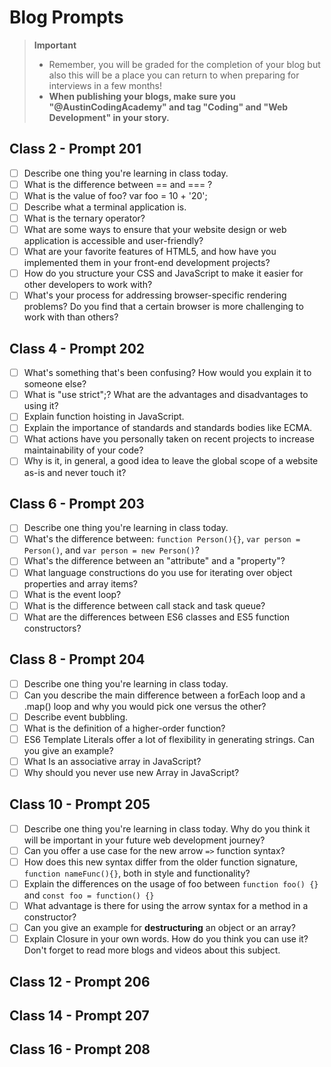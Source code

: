 # Blog Prompts

  > **Important**
  > - Remember, you will be graded for the completion of your blog but also this will be a place you can return to when preparing for interviews in a few months!
  > - **When publishing your blogs, make sure you "@AustinCodingAcademy" and tag "Coding" and "Web Development" in your story.**

## Class 2 - Prompt 201

- [ ] Describe one thing you're learning in class today.
- [ ] What is the difference between == and === ?
- [ ] What is the value of foo? var foo = 10 + '20';
- [ ] Describe what a terminal application is.
- [ ] What is the ternary operator?
- [ ] What are some ways to ensure that your website design or web application is accessible and user-friendly?
- [ ] What are your favorite features of HTML5, and how have you implemented them in your front-end development projects?
- [ ] How do you structure your CSS and JavaScript to make it easier for other developers to work with?
- [ ] What's your process for addressing browser-specific rendering problems? Do you find that a certain browser is more challenging to work with than others?

## Class 4 - Prompt 202

- [ ] What's something that's been confusing? How would you explain it to someone else?
- [ ] What is "use strict";? What are the advantages and disadvantages to using it?
- [ ] Explain function hoisting in JavaScript.
- [ ] Explain the importance of standards and standards bodies like ECMA.
- [ ] What actions have you personally taken on recent projects to increase maintainability of your code?
- [ ] Why is it, in general, a good idea to leave the global scope of a website as-is and never touch it?

## Class 6 - Prompt 203

- [ ] Describe one thing you're learning in class today.
- [ ] What's the difference between: `function Person(){}`, `var person = Person()`, and `var person = new Person()`?
- [ ] What's the difference between an "attribute" and a "property"?
- [ ] What language constructions do you use for iterating over object properties and array items?
- [ ] What is the event loop?
- [ ] What is the difference between call stack and task queue?
- [ ] What are the differences between ES6 classes and ES5 function constructors?

## Class 8 - Prompt 204

- [ ] Describe one thing you're learning in class today.
- [ ] Can you describe the main difference between a forEach loop and a .map() loop and why you would pick one versus the other?
- [ ] Describe event bubbling.
- [ ] What is the definition of a higher-order function?
- [ ] ES6 Template Literals offer a lot of flexibility in generating strings. Can you give an example?
- [ ] What Is an associative array in JavaScript?
- [ ] Why should you never use new Array in JavaScript?

## Class 10 - Prompt 205

- [ ] Describe one thing you're learning in class today. Why do you think it will be important in your future web development journey?
- [ ] Can you offer a use case for the new arrow `=>` function syntax?
- [ ] How does this new syntax differ from the older function signature, `function nameFunc(){}`, both in style and functionality?
- [ ] Explain the differences on the usage of foo between `function foo() {}` and `const foo = function() {}`
- [ ] What advantage is there for using the arrow syntax for a method in a constructor?
- [ ] Can you give an example for **destructuring** an object or an array?
- [ ] Explain Closure in your own words. How do you think you can use it? Don't forget to read more blogs and videos about this subject.

## Class 12 - Prompt 206

## Class 14 - Prompt 207

## Class 16 - Prompt 208
